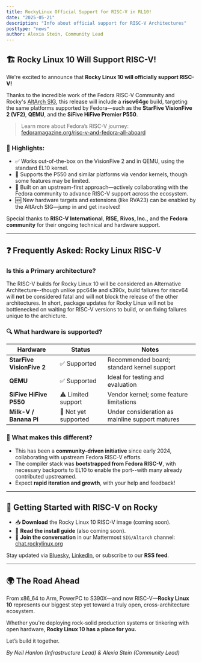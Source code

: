 ```yaml
---
title: RockyLinux Official Support for RISC-V in RL10!
date: "2025-05-21"
description: "Info about official support for RISC-V Architectures"
posttype: "news"
author: Alexia Stein, Community Lead
---
```


## 🏗️ Rocky Linux 10 Will Support RISC-V!

We're excited to announce that **Rocky Linux 10 will officially support RISC-V!**

Thanks to the incredible work of the Fedora RISC-V Community and Rocky's [AltArch SIG](https://chat.rockylinux.org), this release will include a **riscv64gc** build, targeting the same platforms supported by Fedora—such as the **StarFive VisionFive 2 (VF2)**, **QEMU**, and the **SiFive HiFive Premier P550**.

> Learn more about Fedora’s RISC-V journey:  
> [fedoramagazine.org/risc-v-and-fedora-all-aboard](https://fedoramagazine.org/risc-v-and-fedora-all-aboard/)

### 🔧 Highlights:

- ✅ Works out-of-the-box on the VisionFive 2 and in QEMU, using the standard EL10 kernel.
- 🧩 Supports the P550 and similar platforms via vendor kernels, though some features may be limited.
- 🧬 Built on an upstream-first approach—actively collaborating with the Fedora community to advance RISC-V support across the ecosystem.
- 🆕 New hardware targets and extensions (like RVA23) can be enabled by the AltArch SIG—jump in and get involved!

Special thanks to **RISC-V International**, **RISE**, **Rivos, Inc.**, and the **Fedora community** for their ongoing technical and hardware support.

---

## ❓ Frequently Asked: Rocky Linux RISC-V

### Is this a Primary architecture?

The RISC-V builds for Rocky Linux 10 will be considered an Alternative Architecture--though unlike ppc64le and s390x, build failures for riscv64 will **not** be considered fatal and will not block the release of the other architectures. In short, package updates for Rocky Linux will not be bottlenecked on waiting for RISC-V versions to build, or on fixing failures unique to the archicture.

### 🔍 What hardware is supported?

| Hardware                  | Status               | Notes                                           |
| ------------------------- | -------------------- | ----------------------------------------------- |
| **StarFive VisionFive 2** | ✅ Supported         | Recommended board; standard kernel support      |
| **QEMU**                  | ✅ Supported         | Ideal for testing and evaluation                |
| **SiFive HiFive P550**    | ⚠️ Limited support   | Vendor kernel; some feature limitations         |
| **Milk-V / Banana Pi**    | 🚧 Not yet supported | Under consideration as mainline support matures |

### 🌟 What makes this different?

- This has been a **community-driven initiative** since early 2024, collaborating with upstream Fedora RISC-V efforts.
- The compiler stack was **bootstrapped from Fedora RISC-V**, with necessary backports to EL10 to enable the port--with many already contributed upstreamed.
- Expect **rapid iteration and growth**, with your help and feedback!

---

## 🧭 Getting Started with RISC-V on Rocky

- 📥 **Download** the Rocky Linux 10 RISC-V image (coming soon).
- 📘 **Read the install guide** (also coming soon).
- 💬 **Join the conversation** in our Mattermost `SIG/Altarch` channel:  
  [chat.rockylinux.org](https://chat.rockylinux.org)

Stay updated via [Bluesky](https://bsky.app/profile/rockylinux.bsky.social), [LinkedIn](https://www.linkedin.com/company/rockylinux), or subscribe to our **RSS feed**.

---

## 🌍 The Road Ahead

From x86_64 to Arm, PowerPC to S390X—and now RISC-V—**Rocky Linux 10** represents our biggest step yet toward a truly open, cross-architecture ecosystem.

Whether you're deploying rock-solid production systems or tinkering with open hardware, **Rocky Linux 10 has a place for you.**

Let’s build it together.

_By Neil Hanlon (Infrastructure Lead) & Alexia Stein (Community Lead)_
